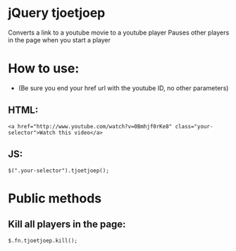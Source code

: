 # jQuery tjoetjoep

Converts a link to a youtube movie to a youtube player
Pauses other players in the page when you start a player

# How to use:

* (Be sure you end your href url with the youtube ID, no other parameters)

## HTML:
```
<a href="http://www.youtube.com/watch?v=0Bmhjf0rKe8" class="your-selector">Watch this video</a>
```

## JS:
```
$(".your-selector").tjoetjoep();
```

# Public methods

## Kill all players in the page:
```
$.fn.tjoetjoep.kill();
```